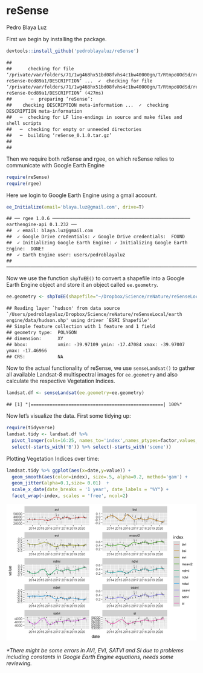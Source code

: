 reSense
================
Pedro Blaya Luz

First we begin by installing the package.

``` r
devtools::install_github('pedroblayaluz/reSense')
```

    ## 
    ##      checking for file ‘/private/var/folders/71/1wg468hx51bd08fvhs4c1bw40000gn/T/RtmpoUOdSd/remotes84d7781866d/pedroblayaluz-reSense-0cd89a1/DESCRIPTION’ ...  ✓  checking for file ‘/private/var/folders/71/1wg468hx51bd08fvhs4c1bw40000gn/T/RtmpoUOdSd/remotes84d7781866d/pedroblayaluz-reSense-0cd89a1/DESCRIPTION’ (427ms)
    ##       ─  preparing ‘reSense’:
    ##    checking DESCRIPTION meta-information ...  ✓  checking DESCRIPTION meta-information
    ##   ─  checking for LF line-endings in source and make files and shell scripts
    ##   ─  checking for empty or unneeded directories
    ##   ─  building ‘reSense_0.1.0.tar.gz’
    ##      
    ## 

Then we require both reSense and rgee, on which reSense relies to
communicate with Google Earth Engine

``` r
require(reSense)
require(rgee)
```

Here we login to Google Earth Engine using a gmail account.

``` r
ee_Initialize(email='blaya.luz@gmail.com', drive=T)
```

    ## ── rgee 1.0.6 ─────────────────────────────────────────────────── earthengine-api 0.1.232 ── 
    ##  ✓ email: blaya.luz@gmail.com 
    ##  ✓ Google Drive credentials: ✓ Google Drive credentials:  FOUND
    ##  ✓ Initializing Google Earth Engine: ✓ Initializing Google Earth Engine:  DONE!
    ##  ✓ Earth Engine user: users/pedroblayaluz 
    ## ────────────────────────────────────────────────────────────────────────────────────────────

Now we use the function `shpToEE()` to convert a shapefile into a Google
Earth Engine object and store it an object called `ee.geometry`.

``` r
ee.geometry <- shpToEE(shapefile="~/Dropbox/Science/reNature/reSenseLocal/earth engine/data/hudson.shp")
```

    ## Reading layer `hudson' from data source `/Users/pedroblayaluz/Dropbox/Science/reNature/reSenseLocal/earth engine/data/hudson.shp' using driver `ESRI Shapefile'
    ## Simple feature collection with 1 feature and 1 field
    ## geometry type:  POLYGON
    ## dimension:      XY
    ## bbox:           xmin: -39.97109 ymin: -17.47084 xmax: -39.97007 ymax: -17.46966
    ## CRS:            NA

Now to the actual functionality of reSense, we use `senseLandsat()` to
gather all available Landsat-8 multispectral images for `ee.geometry`
and also calculate the respective Vegetation Indices.

``` r
landsat.df <- senseLandsat(ee.geometry=ee.geometry)
```

    ## [1] "|=================================================| 100%"

Now let’s visualize the data. First some tidying up:

``` r
require(tidyverse)
landsat.tidy <- landsat.df %>%
  pivot_longer(cols=16:25, names_to='index',names_ptypes=factor,values_to='value') %>%
  select(-starts_with('B')) %>% select(-starts_with('scene'))
```

Plotting Vegetation Indices over time:

``` r
landsat.tidy %>% ggplot(aes(x=date,y=value)) +
  geom_smooth(aes(color=index), size=.5, alpha=0.2, method='gam') +
  geom_jitter(alpha=0.1,size= 0.01)  +
  scale_x_date(date_breaks = '1 year', date_labels = "%Y") +
  facet_wrap(~index, scales = 'free', ncol=2)
```

![](README_files/figure-gfm/unnamed-chunk-8-1.png)<!-- -->

*\*There might be some errors in AVI, EVI, SATVI and SI due to problems
including constants in Google Earth Engine equations, needs some
reviewing.*
